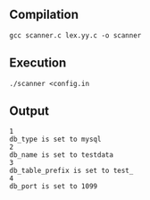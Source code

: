 
## Compilation

	gcc scanner.c lex.yy.c -o scanner

## Execution

	./scanner <config.in

## Output

	1
	db_type is set to mysql
	2
	db_name is set to testdata
	3
	db_table_prefix is set to test_
	4
	db_port is set to 1099
